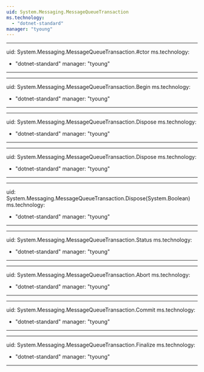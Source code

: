 ```yaml
---
uid: System.Messaging.MessageQueueTransaction
ms.technology: 
  - "dotnet-standard"
manager: "tyoung"
---
```


---
uid: System.Messaging.MessageQueueTransaction.#ctor
ms.technology: 
  - "dotnet-standard"
manager: "tyoung"
---

---
uid: System.Messaging.MessageQueueTransaction.Begin
ms.technology: 
  - "dotnet-standard"
manager: "tyoung"
---

---
uid: System.Messaging.MessageQueueTransaction.Dispose
ms.technology: 
  - "dotnet-standard"
manager: "tyoung"
---

---
uid: System.Messaging.MessageQueueTransaction.Dispose
ms.technology: 
  - "dotnet-standard"
manager: "tyoung"
---

---
uid: System.Messaging.MessageQueueTransaction.Dispose(System.Boolean)
ms.technology: 
  - "dotnet-standard"
manager: "tyoung"
---

---
uid: System.Messaging.MessageQueueTransaction.Status
ms.technology: 
  - "dotnet-standard"
manager: "tyoung"
---

---
uid: System.Messaging.MessageQueueTransaction.Abort
ms.technology: 
  - "dotnet-standard"
manager: "tyoung"
---

---
uid: System.Messaging.MessageQueueTransaction.Commit
ms.technology: 
  - "dotnet-standard"
manager: "tyoung"
---

---
uid: System.Messaging.MessageQueueTransaction.Finalize
ms.technology: 
  - "dotnet-standard"
manager: "tyoung"
---
